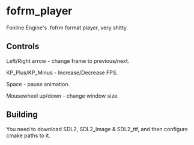# fofrm_player
Fonline Engine's .fofrm format player, very shitty.

## Controls
Left/Right arrow - change frame to previous/next.

KP_Plus/KP_Minus - Increase/Decrease FPS.

Space - pause animation.

Mousewheel up/down - change window size.

## Building
You need to download SDL2, SDL2_Image & SDL2_ttf, and then configure cmake paths to it.
